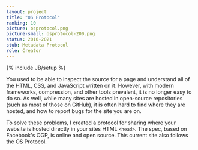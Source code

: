 ```yaml
---
layout: project
title: "OS Protocol"
ranking: 10
picture: osprotocol.png
picture-small: osprotocol-200.png
status: 2010-2021
stub: Metadata Protocol
role: Creator
---
```

{% include JB/setup %}

You used to be able to inspect the source for a page and understand all of the HTML, CSS, and JavaScript written on it. However, with modern frameworks, compression, and other tools prevalent, it is no longer easy to do so. As well, while many sites are hosted in open-source repositories (such as most of those on GitHub), it is often hard to find where they are hosted, and how to report bugs for the site you are on.

To solve these problems, I created a protocol for sharing where your website is hosted directly in your sites HTML `<head>`. The spec, based on Facebook's OGP, is online and open source. This current site also follows the OS Protocol.